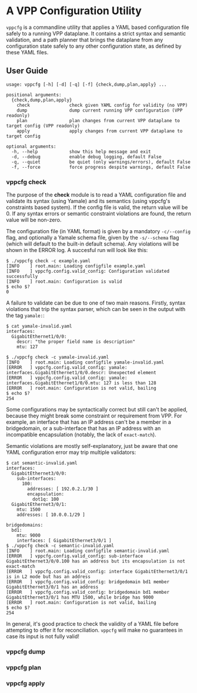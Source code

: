 # A VPP Configuration Utility

`vppcfg` is a commandline utility that applies a YAML based configuration file
safely to a running VPP dataplane. It contains a strict syntax and semantic validation,
and a path planner that brings the dataplane from any configuration state safely to any
other configuration state, as defined by these YAML files.

## User Guide

```
usage: vppcfg [-h] [-d] [-q] [-f] {check,dump,plan,apply} ...

positional arguments:
  {check,dump,plan,apply}
    check               check given YAML config for validity (no VPP)
    dump                dump current running VPP configuration (VPP readonly)
    plan                plan changes from current VPP dataplane to target config (VPP readonly)
    apply               apply changes from current VPP dataplane to target config

optional arguments:
  -h, --help            show this help message and exit
  -d, --debug           enable debug logging, default False
  -q, --quiet           be quiet (only warnings/errors), default False
  -f, --force           force progress despite warnings, default False
```

### vppcfg check

The purpose of the **check** module is to read a YAML configuration file and validate
its syntax (using Yamale) and its semantics (using vppcfg's constraints based system).
If the config file is valid, the return value will be 0. If any syntax errors or semantic
constraint violations are found, the return value will be non-zero.

The configuration file (in YAML format) is given by a mandatory `-c/--config` flag, and
optionally a Yamale schema file, given by the `-s/--schema` flag (which will default to
the built-in default schema). Any violations will be shown in the ERROR log. A succesful
run will look like this:

```
$ ./vppcfg check -c example.yaml
[INFO    ] root.main: Loading configfile example.yaml
[INFO    ] vppcfg.config.valid_config: Configuration validated successfully
[INFO    ] root.main: Configuration is valid
$ echo $?
0
```

A failure to validate can be due to one of two main reasons. Firstly, syntax violations
that trip the syntax parser, which can be seen in the output with the tag `yamale:`:

```
$ cat yamale-invalid.yaml 
interfaces:
  GigabitEthernet1/0/0:
    descr: "the proper field name is description"
    mtu: 127

$ ./vppcfg check -c yamale-invalid.yaml 
[INFO    ] root.main: Loading configfile yamale-invalid.yaml
[ERROR   ] vppcfg.config.valid_config: yamale: interfaces.GigabitEthernet1/0/0.descr: Unexpected element
[ERROR   ] vppcfg.config.valid_config: yamale: interfaces.GigabitEthernet1/0/0.mtu: 127 is less than 128
[ERROR   ] root.main: Configuration is not valid, bailing
$ echo $?
254
```

Some configurations may be syntactically correct but still can't be applied, because they
might break some constraint or requirement from VPP. For example, an interface that has an
IP address can't be a member in a bridgedomain, or a sub-interface that has an IP address
with an incompatible encapsulation (notably, the lack of `exact-match`).

Semantic violations are mostly self-explanatory, just be aware that one YAML configuration
error may trip multiple validators:

```
$ cat semantic-invalid.yaml
interfaces:
  GigabitEthernet3/0/0:
    sub-interfaces:
      100:
        addresses: [ 192.0.2.1/30 ]
        encapsulation:
          dot1q: 100
  GigabitEthernet3/0/1:
    mtu: 1500
    addresses: [ 10.0.0.1/29 ]

bridgedomains:
  bd1:
    mtu: 9000
    interfaces: [ GigabitEthernet3/0/1 ]
$ ./vppcfg check -c semantic-invalid.yaml 
[INFO    ] root.main: Loading configfile semantic-invalid.yaml
[ERROR   ] vppcfg.config.valid_config: sub-interface GigabitEthernet3/0/0.100 has an address but its encapsulation is not exact-match
[ERROR   ] vppcfg.config.valid_config: interface GigabitEthernet3/0/1 is in L2 mode but has an address
[ERROR   ] vppcfg.config.valid_config: bridgedomain bd1 member GigabitEthernet3/0/1 has an address
[ERROR   ] vppcfg.config.valid_config: bridgedomain bd1 member GigabitEthernet3/0/1 has MTU 1500, while bridge has 9000
[ERROR   ] root.main: Configuration is not valid, bailing
$ echo $?
254
```

In general, it's good practice to check the validity of a YAML file before attempting to
offer it for reconciliation. `vppcfg` will make no guarantees in case its input is not
fully valid!

### vppcfg dump

### vppcfg plan

### vppcfg apply
